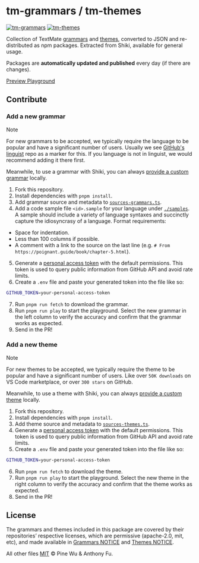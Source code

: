 # tm-grammars / tm-themes

[![tm-grammars](https://img.shields.io/npm/v/tm-grammars?label=tm-grammars&labelColor=080f12&color=1fa669)](https://www.npmjs.com/package/tm-grammars)
[![tm-themes](https://img.shields.io/npm/v/tm-themes?label=tm-themes&labelColor=080f12&color=1fa669)](https://www.npmjs.com/package/tm-themes)

Collection of TextMate [grammars](./packages/tm-grammars/) and [themes](./packages/tm-themes/), converted to JSON and re-distributed as npm packages. Extracted from Shiki, available for general usage.

Packages are **automatically updated and published** every day (if there are changes).

[Preview Playground](https://textmate-grammars-themes.netlify.app/)

## Contribute

### Add a new grammar

> [!NOTE]
> For new grammars to be accepted, we typically require the language to be popular and have a significant number of users. Usually we see [GitHub's linguist](https://github.com/github-linguist/linguist) repo as a marker for this. If you language is not in linguist, we would recommend adding it there first.
>
> Meanwhile, to use a grammar with Shiki, you can always [provide a custom grammar](https://shiki.style/guide/load-lang) locally.

1. Fork this repository.
2. Install dependencies with `pnpm install`.
3. Add grammar source and metadata to [`sources-grammars.ts`](./sources-grammars.ts).
4. Add a code sample file `<id>.sample` for your language under [`./samples`](./samples). A sample should include a variety of language syntaxes and succinctly capture the idiosyncrasy of a language. Format requirements:
  - Space for indentation.
  - Less than 100 columns if possible.
  - A comment with a link to the source on the last line (e.g. `# From https://poignant.guide/book/chapter-5.html`).
5. Generate a [personal access token](https://github.com/settings/tokens?type=beta) with the default permissions. This token is used to query public information from GitHub API and avoid rate limits.
6. Create a `.env` file and paste your generated token into the file like so:
```bash
GITHUB_TOKEN=your-personal-access-token
```
7. Run `pnpm run fetch` to download the grammar.
8. Run `pnpm run play` to start the playground. Select the new grammar in the left column to verify the accuracy and confirm that the grammar works as expected.
9. Send in the PR!

### Add a new theme

> [!NOTE]
> For new themes to be accepted, we typically require the theme to be popular and have a significant number of users. Like over `50K downloads` on VS Code marketplace, or over `300 stars` on GitHub.
>
> Meanwhile, to use a theme with Shiki, you can always [provide a custom theme](https://shiki.style/guide/load-theme) locally.

1. Fork this repository.
2. Install dependencies with `pnpm install`.
3. Add theme source and metadata to [`sources-themes.ts`](./sources-themes.ts).
4. Generate a [personal access token](https://github.com/settings/tokens?type=beta) with the default permissions. This token is used to query public information from GitHub API and avoid rate limits.
5. Create a `.env` file and paste your generated token into the file like so:
```bash
GITHUB_TOKEN=your-personal-access-token
```
6. Run `pnpm run fetch` to download the theme.
7. Run `pnpm run play` to start the playground. Select the new theme in the right column to verify the accuracy and confirm that the theme works as expected.
8. Send in the PR!

## License

The grammars and themes included in this package are covered by their repositories’ respective licenses, which are permissive (apache-2.0, mit, etc), and made available in [Grammars NOTICE](./packages/tm-grammars/NOTICE) and [Themes NOTICE](./packages/tm-themes/NOTICE).

All other files [MIT](./LICENSE) © Pine Wu & Anthony Fu.
